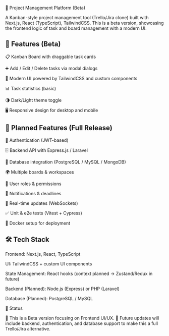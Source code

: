 📌 Project Management Platform (Beta)

A Kanban-style project management tool (Trello/Jira clone) built with Next.js, React (TypeScript), TailwindCSS.
This is a beta version, showcasing the frontend logic of task and board management with a modern UI.

🚀 Features (Beta)
-----------
📋 Kanban Board with draggable task cards

➕ Add / Edit / Delete tasks via modal dialogs

🎨 Modern UI powered by TailwindCSS and custom components

📊 Task statistics (basic)

🌗 Dark/Light theme toggle

🖥 Responsive design for desktop and mobile

🔮 Planned Features (Full Release)     
----------
🔐 Authentication (JWT-based)

🗄 Backend API with Express.js / Laravel

💾 Database integration (PostgreSQL / MySQL / MongoDB)

🌍 Multiple boards & workspaces

👥 User roles & permissions

🔔 Notifications & deadlines

🔄 Real-time updates (WebSockets)

✅ Unit & e2e tests (Vitest + Cypress)

🐳 Docker setup for deployment

🛠 Tech Stack
---
Frontend: Next.js, React, TypeScript

UI: TailwindCSS + custom UI components

State Management: React hooks (context planned → Zustand/Redux in future)

Backend (Planned): Node.js (Express) or PHP (Laravel)

Database (Planned): PostgreSQL / MySQL


📌 Status

🔹 This is a Beta version focusing on Frontend UI/UX.
🔹 Future updates will include backend, authentication, and database support to make this a full Trello/Jira alternative.
